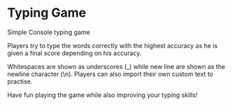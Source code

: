 # Typing Game
Simple Console typing game

 Players try to type the words correctly with the highest accuracy as he is given a final score depending on his accuracy.

Whitespaces are shown as underscores (_) while new line are shown as the newline character (\n).
Players can also import their own custom text to practise.

Have fun playing the game while also improving your typing skills!
